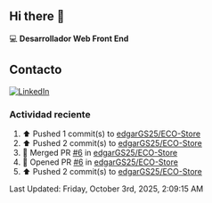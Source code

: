 ## Hi there 👋

:computer: **Desarrollador Web Front End**

## Contacto
[![LinkedIn](https://img.shields.io/badge/LinkedIn-0A66C2?style=for-the-badge&logo=linkedin&logoColor=white)](https://www.linkedin.com/in/edgar-garc%C3%ADa-a91898289/)

### Actividad reciente
<!--RECENT_ACTIVITY:start-->
1. ⬆️ Pushed 1 commit(s) to [edgarGS25/ECO-Store](https://github.com/edgarGS25/ECO-Store)<br>
2. ⬆️ Pushed 2 commit(s) to [edgarGS25/ECO-Store](https://github.com/edgarGS25/ECO-Store)<br>
3. 🎉 Merged PR [#6](https://github.com/edgarGS25/ECO-Store/pull/6) in [edgarGS25/ECO-Store](https://github.com/edgarGS25/ECO-Store)<br>
4. 💪 Opened PR [#6](https://github.com/edgarGS25/ECO-Store/pull/6) in [edgarGS25/ECO-Store](https://github.com/edgarGS25/ECO-Store)<br>
5. ⬆️ Pushed 2 commit(s) to [edgarGS25/ECO-Store](https://github.com/edgarGS25/ECO-Store)<br>
<!--RECENT_ACTIVITY:end-->
<!--RECENT_ACTIVITY:last_update-->
Last Updated: Friday, October 3rd, 2025, 2:09:15 AM
<!--RECENT_ACTIVITY:last_update_end-->
